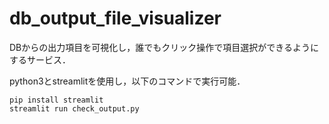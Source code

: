 # db_output_file_visualizer
DBからの出力項目を可視化し，誰でもクリック操作で項目選択ができるようにするサービス．   

python3とstreamlitを使用し，以下のコマンドで実行可能．
```
pip install streamlit
streamlit run check_output.py
```
